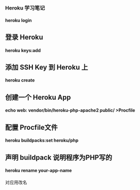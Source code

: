 ### Heroku 学习笔记

#### heroku login 
 登录 Heroku
---
#### heroku keys:add
 添加 SSH Key 到 Heroku 上
---
#### heroku create
 创建一个 Heroku App
---
#### echo web: vendor/bin/heroku-php-apache2 public/ >Procfile
 配置 Procfile文件
---
#### heroku buildpacks:set heroku/php
 声明 buildpack 说明程序为PHP写的
---
#### heroku rename your-app-name
 对应用改名